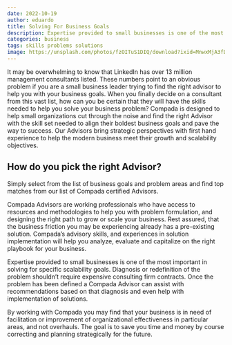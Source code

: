 ```yaml
---
date: 2022-10-19
author: eduardo
title: Solving For Business Goals
description: Expertise provided to small businesses is one of the most important service in solving for specific scalability goals.
categories: business
tags: skills problems solutions
image: https://unsplash.com/photos/fzOITuS1DIQ/download?ixid=MnwxMjA3fDB8MXxzZWFyY2h8Mnx8YnVzaW5lc3MlMjBwcm9ibGVtfGVufDB8fHx8MTY2NjIyMDk1NA&force=true&w=1920
---
```


It may be overwhelming to know that LinkedIn has over 13 million management consultants listed. These numbers point to an obvious problem if you are a small business leader trying to find the right advisor to help you with your business goals. When you finally decide on a consultant from this vast list, how can you be certain that they will have the skills needed to help you solve your business problem? Compada is designed to help small organizations cut through the noise and find the right Advisor with the skill set needed to align their boldest business goals and pave the way to success. Our Advisors bring strategic perspectives with first hand experience to help the modern business meet their growth and scalability objectives.

## How do you pick the right Advisor?

Simply select from the list of business goals and problem areas and find top matches from our list of Compada certified Advisors.

Compada Advisors are working professionals who have access to resources and methodologies to help you with problem formulation, and designing the right path to grow or scale your business. Rest assured, that the business friction you may be experiencing already has a pre-existing solution. Compada’s advisory skills, and experiences in solution implementation will help you analyze, evaluate and capitalize on the right playbook for your business.

Expertise provided to small businesses is one of the most important in solving for specific scalability goals. Diagnosis or redefinition of the problem shouldn’t require expensive consulting firm contracts. Once the problem has been defined a Compada Advisor can assist with recommendations based on that diagnosis and even help with implementation of solutions.

By working with Compada you may find that your business is in need of facilitation or improvement of organizational effectiveness in particular areas, and not overhauls. The goal is to save you time and money by course correcting and planning strategically for the future. 
